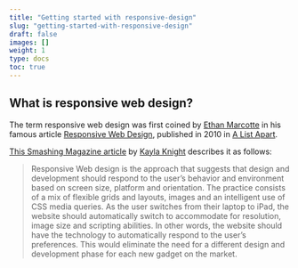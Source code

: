 ```yaml
---
title: "Getting started with responsive-design"
slug: "getting-started-with-responsive-design"
draft: false
images: []
weight: 1
type: docs
toc: true
---
```


## What is responsive web design?
The term responsive web design was first coined by [Ethan Marcotte][1] in his famous article [Responsive Web Design][2], published in 2010 in [A List Apart][3].

[This Smashing Magazine article][4] by [Kayla Knight][5] describes it as follows:

> Responsive Web design is the approach that suggests that design and
> development should respond to the user’s behavior and environment
> based on screen size, platform and orientation. The practice consists
> of a mix of flexible grids and layouts, images and an intelligent use
> of CSS media queries. As the user switches from their laptop to iPad,
> the website should automatically switch to accommodate for resolution,
> image size and scripting abilities. In other words, the website should
> have the technology to automatically respond to the user’s
> preferences. This would eliminate the need for a different design and
> development phase for each new gadget on the market.


  [1]: http://ethanmarcotte.com/
  [2]: http://alistapart.com/article/responsive-web-design
  [3]: http://alistapart.com/
  [4]: https://www.smashingmagazine.com/2011/01/guidelines-for-responsive-web-design/
  [5]: http://kaylaknight.co/

